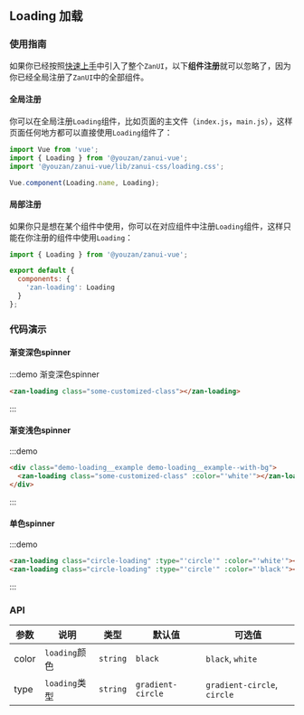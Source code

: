 <style>
@component-namespace demo {
  @b loading {
    .zan-loading {
      margin: 0 auto;
    }

    .circle-loading {
      margin: 20px auto;
    }

    .demo-loading__example--with-bg {
      background-color: rgba(0, 0, 0, 0.5);
      margin-bottom: 10px;
    }
  }
}
</style>

## Loading 加载

### 使用指南

如果你已经按照[快速上手](/vue/component/quickstart)中引入了整个`ZanUI`，以下**组件注册**就可以忽略了，因为你已经全局注册了`ZanUI`中的全部组件。

#### 全局注册

你可以在全局注册`Loading`组件，比如页面的主文件（`index.js`，`main.js`），这样页面任何地方都可以直接使用`Loading`组件了：

```js
import Vue from 'vue';
import { Loading } from '@youzan/zanui-vue';
import '@youzan/zanui-vue/lib/zanui-css/loading.css';

Vue.component(Loading.name, Loading);
```

#### 局部注册

如果你只是想在某个组件中使用，你可以在对应组件中注册`Loading`组件，这样只能在你注册的组件中使用`Loading`：

```js
import { Loading } from '@youzan/zanui-vue';

export default {
  components: {
    'zan-loading': Loading
  }
};
```

### 代码演示

#### 渐变深色spinner

:::demo 渐变深色spinner
```html
<zan-loading class="some-customized-class"></zan-loading>
```
:::

#### 渐变浅色spinner

:::demo
```html
<div class="demo-loading__example demo-loading__example--with-bg">
  <zan-loading class="some-customized-class" :color="'white'"></zan-loading>
</div>
```
:::

#### 单色spinner

:::demo
```html
<zan-loading class="circle-loading" :type="'circle'" :color="'white'"></zan-loading>
<zan-loading class="circle-loading" :type="'circle'" :color="'black'"></zan-loading>
```
:::

### API

| 参数       | 说明      | 类型       | 默认值       | 可选值       |
|-----------|-----------|-----------|-------------|-------------|
| color | `loading`颜色 | `string`  | `black`          | `black`, `white`   |
| type | `loading`类型 | `string`  | `gradient-circle`          | `gradient-circle`, `circle`   |
